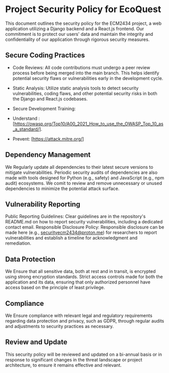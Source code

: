 # Project Security Policy for EcoQuest #

This document outlines the security policy for the ECM2434 project, a web application utilizing a Django backend and a React.js frontend.
Our commitment is to protect our users' data and maintain the integrity and confidentiality of our application through rigorous security measures.

## Secure Coding Practices ##

- Code Reviews: All code contributions must undergo a peer review process before being merged into the main branch. This helps identify potential security flaws or vulnerabilities early in the development cycle.
  
- Static Analysis: Utilize static analysis tools to detect security vulnerabilities, coding flaws, and other potential security risks in both the Django and React.js codebases.
  
- Secure Development Training:
-   Understand :[https://owasp.org/Top10/A00_2021_How_to_use_the_OWASP_Top_10_as_a_standard/].
-   Prevent: [https://attack.mitre.org/]
 
## Dependency Management ##
We Regularly update all dependencies to their latest secure versions to mitigate vulnerabilities. 
Periodic security audits of dependencies are also made with tools designed for Python (e.g., safety) and JavaScript (e.g., npm audit) ecosystems.
We comit to review and remove unnecessary or unused dependencies to minimize the potential attack surface.

## Vulnerability Reporting ##
Public Reporting Guidelines: Clear guidelines are in the repository's README.md on how to report security vulnerabilities, including a dedicated contact email.
Responsible Disclosure Policy: Responsible disclosure can be made here (e.g., securityecm2434@proton.me) for researchers to report vulnerabilities and establish a timeline for acknowledgment and remediation.

## Data Protection ##
We Ensure that all sensitive data, both at rest and in transit, is encrypted using strong encryption standards.
Strict access controls made for both the application and its data, ensuring that only authorized personnel have access based on the principle of least privilege.

## Compliance ##
We Ensure compliance with relevant legal and regulatory requirements regarding data protection and privacy, such as GDPR, through regular audits and adjustments to security practices as necessary.

## Review and Update ##
This security policy will be reviewed and updated on a bi-annual basis or in response to significant changes in the threat landscape or project architecture, to ensure it remains effective and relevant.

